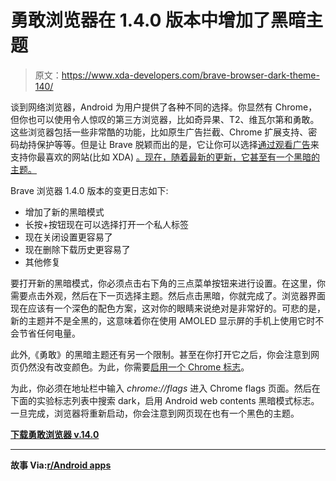 # 勇敢浏览器在 1.4.0 版本中增加了黑暗主题

> 原文：<https://www.xda-developers.com/brave-browser-dark-theme-140/>

谈到网络浏览器，Android 为用户提供了各种不同的选择。你显然有 Chrome，但你也可以使用令人惊叹的第三方浏览器，比如奇异果、T2、维瓦尔第和勇敢。这些浏览器包括一些非常酷的功能，比如原生广告拦截、Chrome 扩展支持、密码劫持保护等等。但是让 Brave 脱颖而出的是，它让你可以选择[通过观看广告](https://www.xda-developers.com/how-brave-browser-supports-xda/)来支持你最喜欢的网站(比如 XDA) [。现在，随着最新的更新，它甚至有一个黑暗的主题。](https://www.xda-developers.com/brave-browser-brave-ads/)

Brave 浏览器 1.4.0 版本的变更日志如下:

*   增加了新的黑暗模式
*   长按+按钮现在可以选择打开一个私人标签
*   现在关闭设置更容易了
*   现在删除下载历史更容易了
*   其他修复

要打开新的黑暗模式，你必须点击右下角的三点菜单按钮来进行设置。在这里，你需要点击外观，然后在下一页选择主题。然后点击黑暗，你就完成了。浏览器界面现在应该有一个深色的配色方案，这对你的眼睛来说绝对是非常好的。可悲的是，新的主题并不是全黑的，这意味着你在使用 AMOLED 显示屏的手机上使用它时不会节省任何电量。

此外,《勇敢》的黑暗主题还有另一个限制。甚至在你打开它之后，你会注意到网页仍然没有改变颜色。为此，你需要[启用一个 Chrome 标志](https://www.xda-developers.com/mod-chrome-android/)。

为此，你必须在地址栏中输入 *chrome://flags* 进入 Chrome flags 页面。然后在下面的实验标志列表中搜索 dark，启用 Android web contents 黑暗模式标志。一旦完成，浏览器将重新启动，你会注意到网页现在也有一个黑色的主题。

**[下载勇敢浏览器 v.14.0](https://play.google.com/store/apps/details?id=com.brave.browser)**

* * *

**故事 Via:[r/Android apps](https://www.reddit.com/r/androidapps/comments/dcm1lz/dark_mode_finally_officially_available_in_brave/)**